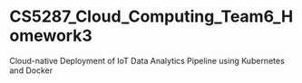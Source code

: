 # CS5287_Cloud_Computing_Team6_Homework3
Cloud-native Deployment of IoT Data Analytics Pipeline using Kubernetes and Docker
